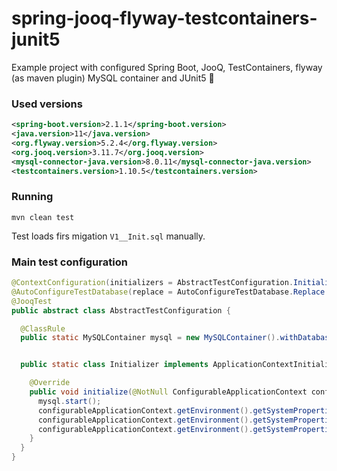 # spring-jooq-flyway-testcontainers-junit5
Example project with configured Spring Boot, JooQ, TestContainers, flyway (as maven plugin) MySQL container and JUnit5 🚀

### Used versions
```xml
<spring-boot.version>2.1.1</spring-boot.version>
<java.version>11</java.version>
<org.flyway.version>5.2.4</org.flyway.version>
<org.jooq.version>3.11.7</org.jooq.version>
<mysql-connector-java.version>8.0.11</mysql-connector-java.version>
<testcontainers.version>1.10.5</testcontainers.version>
```


### Running

`mvn clean test`

Test loads firs migation `V1__Init.sql` manually. 



### Main test configuration

```java
@ContextConfiguration(initializers = AbstractTestConfiguration.Initializer.class)
@AutoConfigureTestDatabase(replace = AutoConfigureTestDatabase.Replace.NONE)
@JooqTest
public abstract class AbstractTestConfiguration {

  @ClassRule
  public static MySQLContainer mysql = new MySQLContainer().withDatabaseName("playground");


  public static class Initializer implements ApplicationContextInitializer<ConfigurableApplicationContext> {

    @Override
    public void initialize(@NotNull ConfigurableApplicationContext configurableApplicationContext) {
      mysql.start();
      configurableApplicationContext.getEnvironment().getSystemProperties().put("spring.datasource.url", mysql.getJdbcUrl() + "?useSSL=false");
      configurableApplicationContext.getEnvironment().getSystemProperties().put("spring.datasource.username", mysql.getUsername());
      configurableApplicationContext.getEnvironment().getSystemProperties().put("spring.datasource.password", mysql.getPassword());
    }
  }
}
```
